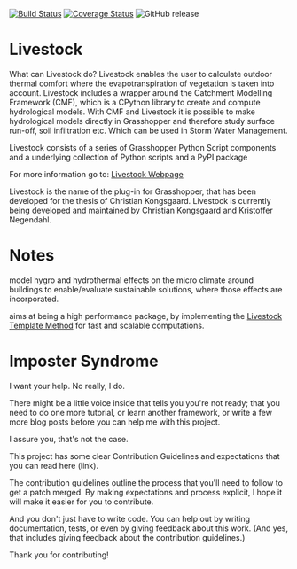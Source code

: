 [![Build Status](https://travis-ci.org/livestock3d/livestock.svg?branch=master)](https://travis-ci.org/livestock3d/livestock)
[![Coverage Status](https://coveralls.io/repos/github/livestock3d/livestock/badge.svg?branch=master)](https://coveralls.io/github/livestock3d/livestock?branch=master)
![GitHub release](https://img.shields.io/github/release/qubyte/rubidium.svg)

# Livestock

What can Livestock do? Livestock enables the user to calculate outdoor thermal 
comfort where the evapotranspiration of vegetation is taken into account. 
Livestock includes a wrapper around the Catchment Modelling Framework (CMF), 
which is a CPython library to create and compute hydrological models. 
With CMF and Livestock it is possible to make hydrological models directly in 
Grasshopper and therefore study surface run-off, soil infiltration etc. 
Which can be used in Storm Water Management.

Livestock consists of a series of Grasshopper Python Script components and a 
underlying collection of Python scripts and a PyPI package

For more information go to: [Livestock Webpage](https://kongsgaard.eu/pages/LIVESTOCK.html)

Livestock is the name of the plug-in for Grasshopper, that has been developed 
for the thesis of Christian Kongsgaard. Livestock is currently being developed
and maintained by Christian Kongsgaard and Kristoffer Negendahl.


# Notes
model hygro and hydrothermal effects on the micro climate around buildings to enable/evaluate sustainable solutions, 
where those effects are incorporated.

aims at being a high performance package, by implementing the [Livestock Template Method](https://kongsgaard.eu/how-is-it-working.html) 
for fast and scalable computations.

# Imposter Syndrome

I want your help. No really, I do.

There might be a little voice inside that tells you you're not ready; that you need to do one more tutorial, or learn another framework, or write a few more blog posts before you can help me with this project.

I assure you, that's not the case.

This project has some clear Contribution Guidelines and expectations that you can read here (link).

The contribution guidelines outline the process that you'll need to follow to get a patch merged. By making expectations and process explicit, I hope it will make it easier for you to contribute.

And you don't just have to write code. You can help out by writing documentation, tests, or even by giving feedback about this work. (And yes, that includes giving feedback about the contribution guidelines.)

Thank you for contributing!